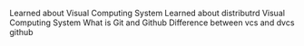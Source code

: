 Learned about Visual Computing System 
Learned about distributrd Visual Computing System 
What is Git and Github Difference between vcs and dvcs github
